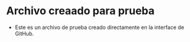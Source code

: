 # Archivo creaado para prueba
- Este es un archivo de prueba creado directamente en la interface de GitHub.
